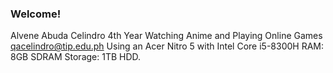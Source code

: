 ### Welcome!
Alvene Abuda Celindro
4th Year
Watching Anime and Playing Online Games
qacelindro@tip.edu.ph
Using an Acer Nitro 5 with Intel Core i5-8300H RAM: 8GB SDRAM Storage: 1TB HDD.
